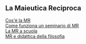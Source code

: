 ## La Maieutica Reciproca

[Cos'è la MR](introduzione.md)  
[Come funziona un seminario di MR](come-funziona.md)  
[La MR a scuola](mr-scuola.md)  
[MR e didattica della filosofia](mr-filosofia.md)  
